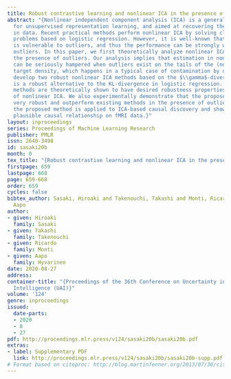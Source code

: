 ```yaml
---
title: Robust contrastive learning and nonlinear ICA in the presence of outliers
abstract: "{Nonlinear independent component analysis (ICA) is a general framework
  for unsupervised representation learning, and aimed at recovering the latent variables
  in data. Recent practical methods perform nonlinear ICA by solving classification
  problems based on logistic regression. However, it is well-known that logistic regression
  is vulnerable to outliers, and thus the performance can be strongly weakened by
  outliers. In this paper, we first theoretically analyze nonlinear ICA models in
  the presence of outliers. Our analysis implies that estimation in nonlinear ICA
  can be seriously hampered when outliers exist on the tails of the (noncontaminated)
  target density, which happens in a typical case of contamination by outliers.  We
  develop two robust nonlinear ICA methods based on the $\\gamma$-divergence, which
  is a robust alternative to the KL-divergence in logistic regression.  The proposed
  methods are theoretically shown to have desired robustness properties in the context
  of nonlinear ICA. We also experimentally demonstrate that the proposed methods are
  very robust and outperform existing methods in the presence of outliers. Finally,
  the proposed method is applied to ICA-based causal discovery and shown to find a
  plausible causal relationship on fMRI data.}"
layout: inproceedings
series: Proceedings of Machine Learning Research
publisher: PMLR
issn: 2640-3498
id: sasaki20b
month: 0
tex_title: "{Robust contrastive learning and nonlinear ICA in the presence of outliers}"
firstpage: 659
lastpage: 668
page: 659-668
order: 659
cycles: false
bibtex_author: Sasaki, Hiroaki and Takenouchi, Takashi and Monti, Ricardo and Hyvarinen,
  Aapo
author:
- given: Hiroaki
  family: Sasaki
- given: Takashi
  family: Takenouchi
- given: Ricardo
  family: Monti
- given: Aapo
  family: Hyvarinen
date: 2020-08-27
address: 
container-title: "{Proceedings of the 36th Conference on Uncertainty in Artificial
  Intelligence (UAI)}"
volume: '124'
genre: inproceedings
issued:
  date-parts:
  - 2020
  - 8
  - 27
pdf: http://proceedings.mlr.press/v124/sasaki20b/sasaki20b.pdf
extras:
- label: Supplementary PDF
  link: http://proceedings.mlr.press/v124/sasaki20b/sasaki20b-supp.pdf
# Format based on citeproc: http://blog.martinfenner.org/2013/07/30/citeproc-yaml-for-bibliographies/
---
```

